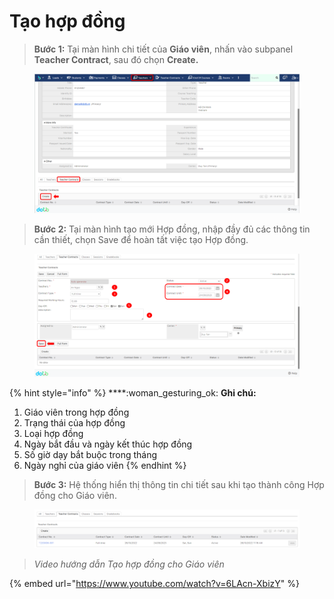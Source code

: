 # Tạo hợp đồng

> **Bước 1:**&#x20;
> Tại màn hình chi tiết của **Giáo viên**, nhấn vào subpanel **Teacher Contract**, sau đó chọn **Create.**

<figure><img src="../../.gitbook/assets/image (27) (3).png" alt=""><figcaption></figcaption></figure>

> **Bước 2:** Tại màn hình tạo mới Hợp đồng, nhập đầy đủ các thông tin cần thiết, chọn Save để hoàn tất việc tạo Hợp đồng.

<figure><img src="../../.gitbook/assets/image (30).png" alt=""><figcaption></figcaption></figure>

{% hint style="info" %}
****:woman\_gesturing\_ok: **Ghi chú:**

1. Giáo viên trong hợp đồng
2. Trạng thái của hợp đồng
3. Loại hợp đồng
4. Ngày bắt đầu và ngày kết thúc hợp đồng
5. Số giờ dạy bắt buộc trong tháng&#x20;
6. Ngày nghỉ của giáo viên
{% endhint %}

> **Bước 3:** Hệ thống hiển thị thông tin chi tiết sau khi tạo thành công Hợp đồng cho Giáo viên.

<figure><img src="../../.gitbook/assets/image (25).png" alt=""><figcaption></figcaption></figure>

> _Video hướng dẫn Tạo hợp đồng cho Giáo viên_

{% embed url="https://www.youtube.com/watch?v=6LAcn-XbizY" %}
